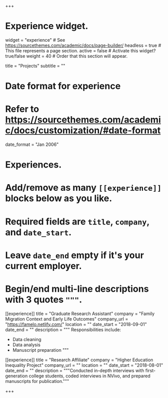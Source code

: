 +++
# Experience widget.
widget = "experience"  # See https://sourcethemes.com/academic/docs/page-builder/
headless = true  # This file represents a page section.
active = false  # Activate this widget? true/false
weight = 40  # Order that this section will appear.

title = "Projects"
subtitle = ""

# Date format for experience
#   Refer to https://sourcethemes.com/academic/docs/customization/#date-format
date_format = "Jan 2006"

# Experiences.
#   Add/remove as many `[[experience]]` blocks below as you like.
#   Required fields are `title`, `company`, and `date_start`.
#   Leave `date_end` empty if it's your current employer.
#   Begin/end multi-line descriptions with 3 quotes `"""`.
[[experience]]
  title = "Graduate Research Assistant"
  company = "Family Migration Context and Early Life Outcomes"
  company_url = "https://famelo.netlify.com/"
  location = ""
  date_start = "2018-09-01"
  date_end = ""
  description = """
  Responsibilities include:
  
  * Data cleaning
  * Data analysis
  * Manuscript preparation
  """

[[experience]]
  title = "Research Affiliate"
  company = "Higher Education Inequality Project"
  company_url = ""
  location = ""
  date_start = "2018-08-01"
  date_end = ""
  description = """Conducted in-depth interviews with first-generation college students, coded interviews in NVivo, and prepared manuscripts for publication."""

+++
